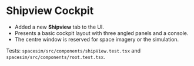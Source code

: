 # Shipview Cockpit

- Added a new **Shipview** tab to the UI.
- Presents a basic cockpit layout with three angled panels and a console.
- The centre window is reserved for space imagery or the simulation.

Tests: `spacesim/src/components/shipView.test.tsx` and `spacesim/src/components/root.test.tsx`.
